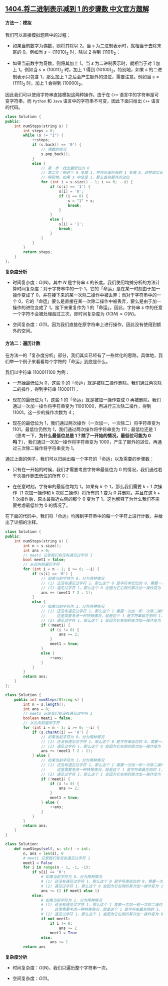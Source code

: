 ## [1404.将二进制表示减到 1 的步骤数 中文官方题解](https://leetcode.cn/problems/number-of-steps-to-reduce-a-number-in-binary-representation-to-one/solutions/100000/jiang-er-jin-zhi-biao-shi-jian-dao-1-de-bu-zou-shu)

#### 方法一：模拟

我们可以直接模拟题目中的过程：

- 如果当前数字为偶数，则将其除以 $2$。当 $s$ 为二进制表示时，就相当于去除末尾的 $0$。例如当 $s = (11010)_2$ 时，除以 $2$ 得到 $(1101)_2$；

- 如果当前数字为奇数，则将其加上 $1$。当 $s$ 为二进制表示时，就相当于对 $1$ 加上 $1$。例如当 $s = (10011)_2$ 时，加上 $1$ 得到 $(10100)_2$。特别地，如果 $s$ 的二进制表示只包含 $1$，那么加上 $1$ 之后会产生额外的进位，需要注意。例如当 $s=(1111)_2$ 时，加上 $1$ 会得到 $(10000)_2$。

因此我们可以使用字符串直接模拟这两种操作。由于在 `C++` 语言中的字符串是可变字符串，而 `Python` 和 `Java` 语言中的字符串不可变，因此下面只给出 `C++` 语言的代码。

```C++ [sol1-C++]
class Solution {
public:
    int numSteps(string s) {
        int steps = 0;
        while (s != "1") {
            ++steps;
            if (s.back() == '0') {
                // 偶数的情况
                s.pop_back();
            }
            else {
                // 第一步：找出最低位的 0
                // 第二步：把这个 0 变成 1，并将后面所有的 1 变成 0，这样就实现了 +1
                // 特别地，如果 s 中全是 1，那么会有额外的进位
                for (int i = s.size() - 1; i >= 0; --i) {
                    if (s[i] == '1') {
                        s[i] = '0';
                        if (i == 0) {
                            s = "1" + s;
                            break;
                        }
                    }
                    else {
                        s[i] = '1';
                        break;
                    }
                }
            }
        }
        return steps;
    }
};
```

**复杂度分析**

- 时间复杂度：$O(N)$，其中 $N$ 是字符串 $s$ 的长度。我们使用均摊分析的方法计算时间复杂度：对于字符串中的一个 $1$，它的「命运」是在某一时刻由于加一操作变成了 $0$，并在接下来的某一次除二操作中被丢弃；而对于字符串中的一个 $0$，它的「命运」要么是直接在某一次除二操作中被丢弃，要么是由于加一操作的进位变成了 $1$，接下来重复作为 $1$ 的「命运」。因此，字符串 $s$ 中的任意一个字符不会被处理超过三次，即时间复杂度为 $O(3N) = O(N)$。

- 空间复杂度：$O(1)$。因为我们直接在原字符串上进行操作，因此没有使用到额外的空间。

#### 方法二：遍历计数

在方法一的「复杂度分析」部分，我们其实已经有了一些优化的思路。具体地，我们举一个例子来看看每个字符的「命运」到底是什么。

我们以字符串 $1100011100$ 为例：

- 一开始最低位为 $0$，这些 $0$ 的「命运」就是被除二操作删除。我们通过两次除二的操作，得到字符串 $11000111$；

- 现在的最低位为 $1$，这些 $1$ 的「命运」就是被加一操作变成 $0$ 再被删除。我们通过一次加一操作将字符串变为 $11001000$，再进行三次除二操作，得到 $11001$。这一步的操作次数为 $4$；

- 现在的最低位为 $1$，我们通过两次操作（一次加一，一次除二）将字符串变为 $1101$。最低位仍然为 $1$，我们通过两次操作将字符串变为 $111$；最低位还是 $1$（思考一下，**为什么最低位总是 $1$？除了一开始的情况，最低位可能为 $0$ 吗？**），我们通过一次加一操作将字符串变为 $1000$，产生了额外的进位，再通过三次除二操作将字符串变为 $1$。

通过上面的例子，我们可以归纳出每一个字符的「命运」以及需要的步骤数：

- 只有在一开始的时候，我们才需要考虑字符串最低位为 $0$ 的情况，我们通过若干次操作删去低位的所有 $0$；

- 在任意时刻，字符串的最低位均为 $1$。如果有 $k$ 个 $1$，那么我们需要 $k + 1$ 次操作（$1$ 次加一操作和 $k$ 次除二操作）将所有的 $1$ 变为 $0$ 并删除。并且在这 $k + 1$ 次操作后，原本最靠近右侧的那个 $0$ 变为了 $1$。这也解释了为什么我们不需要考虑最低位为 $0$ 的情况了。

在下面的代码中，我们将「命运」均摊到字符串中的每一个字符上进行计数，并给出了详细的注释。

```C++ [sol2-C++]
class Solution {
public:
    int numSteps(string s) {
        int n = s.size();
        int ans = 0;
        // meet1 记录我们有没有遇见过字符 1
        bool meet1 = false;
        // 从后向前遍历字符
        for (int i = n - 1; i >= 0; --i) {
            if (s[i] == '0') {
                // 如果当前字符为 0，分为两种情况
                // (1) 还没有遇见过字符 1，那么这个 0 是字符串低位的 0，需要一次除二操作
                // (2) 遇见过字符 1，那么这个 0 会因为它右侧的某次加一操作变为 1，因此它需要一次加一和一次除二操作
                ans += (meet1 ? 2 : 1);
            }
            else {
                // 如果当前字符为 1，分为两种情况
                // (1) 还没有遇见过字符 1，那么这个 1 需要一次加一和一次除二操作
                //     这里需要考虑一种特殊情况，就是这个 1 是字符串最左侧的 1，它并不需要任何操作
                // (2) 遇见过字符 1，那么这个 1 会因为它右侧的某次加一操作变为 0，因此它只需要一次除二操作
                if (!meet1) {
                    if (i != 0) {
                        ans += 2;
                    }
                    meet1 = true;
                }
                else {
                    ++ans;
                }
            }
        }
        return ans;
    }
};
```

```Java [sol2-Java]
class Solution {
    public int numSteps(String s) {
        int n = s.length();
        int ans = 0;
        // meet1 记录我们有没有遇见过字符 1
        boolean meet1 = false;
        // 从后向前遍历字符
        for (int i = n - 1; i >= 0; --i) {
            if (s.charAt(i) == '0') {
                // 如果当前字符为 0，分为两种情况
                // (1) 还没有遇见过字符 1，那么这个 0 是字符串低位的 0，需要一次除二操作
                // (2) 遇见过字符 1，那么这个 0 会因为它右侧的某次加一操作变为 1，因此它需要一次加一和一次除二操作
                ans += (meet1 ? 2 : 1);
            } else {
                // 如果当前字符为 1，分为两种情况
                // (1) 还没有遇见过字符 1，那么这个 1 需要一次加一和一次除二操作
                //     这里需要考虑一种特殊情况，就是这个 1 是字符串最左侧的 1，它并不需要任何操作
                // (2) 遇见过字符 1，那么这个 1 会因为它右侧的某次加一操作变为 0，因此它只需要一次除二操作
                if (!meet1) {
                    if (i != 0) {
                        ans += 2;
                    }
                    meet1 = true;
                } else {
                    ++ans;
                }
            }
        }
        return ans;
    }
}
```

```Python [sol2-Python3]
class Solution:
    def numSteps(self, s: str) -> int:
        n, ans = len(s), 0
        # meet1 记录我们有没有遇见过字符 1
        meet1 = False
        for i in range(n - 1, -1, -1):
            if s[i] == '0':
                # 如果当前字符为 0，分为两种情况
                # (1) 还没有遇见过字符 1，那么这个 0 是字符串低位的 0，需要一次除二操作
                # (2) 遇见过字符 1，那么这个 0 会因为它右侧的某次加一操作变为 1，因此它需要一次加一和一次除二操作
                ans += (2 if meet1 else 1)
            else:
                # 如果当前字符为 1，分为两种情况
                # (1) 还没有遇见过字符 1，那么这个 1 需要一次加一和一次除二操作
                #     这里需要考虑一种特殊情况，就是这个 1 是字符串最左侧的 1，它并不需要任何操作
                # (2) 遇见过字符 1，那么这个 1 会因为它右侧的某次加一操作变为 0，因此它只需要一次除二操作
                if not meet1:
                    if i != 0:
                        ans += 2
                    meet1 = True
                else:
                    ans += 1
        return ans
```

**复杂度分析**

- 时间复杂度：$O(N)$，我们只遍历整个字符串一次。

- 空间复杂度：$O(1)$。